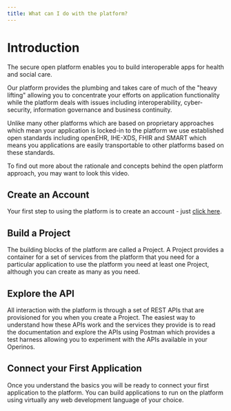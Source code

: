 ```yaml
---
title: What can I do with the platform? 
---
```


# Introduction

The secure open platform enables you to build interoperable apps for
health and social care.

Our platform provides the plumbing and takes care of much of the "heavy
lifting" allowing you to concentrate your efforts on application
functionality while the platform deals with issues including
interoperability, cyber-security, information governance and business
continuity.

Unlike many other platforms which are based on proprietary approaches
which mean your application is locked-in to the platform we use
established open standards including openEHR, IHE-XDS, FHIR and SMART
which means you applications are easily transportable to other platforms
based on these standards.

To find out more about the rationale and concepts behind the open
platform approach, you may want to look this video.


## Create an Account
Your first step to using the platform is to create an account - just [click
here]().

## Build a Project

The building blocks of the platform are called a Project. A Project
provides a container for a set of services from the platform that you
need for a particular application to use the platform you need at least
one Project, although you can create as many as you need.

## Explore the API
All interaction with the platform is through a set of REST APIs that are
provisioned for you when you create a Project. The easiest way to
understand how these APIs work and the services they provide is to read
the documentation and explore the APIs using Postman which provides a
test harness allowing you to experiment with the APIs available in your
Operinos.

## Connect your First Application
Once you understand the basics you will be ready to connect your first
application to the platform. You can build applications to run on the
platform using virtually any web development language of your choice.
